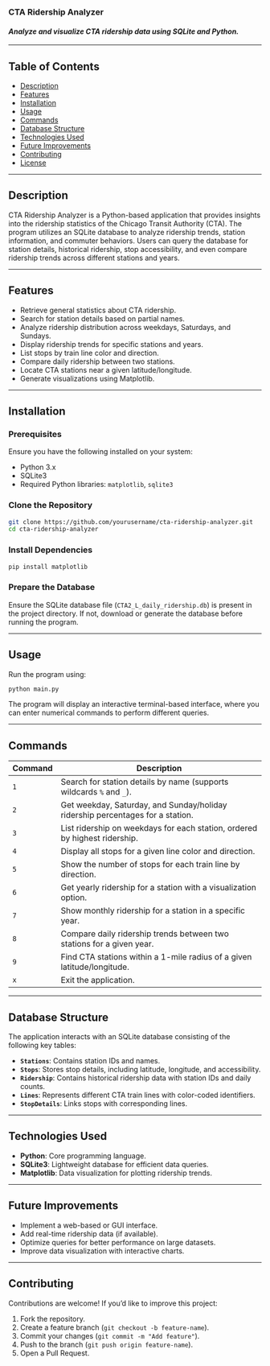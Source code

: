 ### **CTA Ridership Analyzer**
#### *Analyze and visualize CTA ridership data using SQLite and Python.*

---

## **Table of Contents**
- [Description](#description)
- [Features](#features)
- [Installation](#installation)
- [Usage](#usage)
- [Commands](#commands)
- [Database Structure](#database-structure)
- [Technologies Used](#technologies-used)
- [Future Improvements](#future-improvements)
- [Contributing](#contributing)
- [License](#license)

---

## **Description**
CTA Ridership Analyzer is a Python-based application that provides insights into the ridership statistics of the Chicago Transit Authority (CTA). The program utilizes an SQLite database to analyze ridership trends, station information, and commuter behaviors. Users can query the database for station details, historical ridership, stop accessibility, and even compare ridership trends across different stations and years.

---

## **Features**
- Retrieve general statistics about CTA ridership.
- Search for station details based on partial names.
- Analyze ridership distribution across weekdays, Saturdays, and Sundays.
- Display ridership trends for specific stations and years.
- List stops by train line color and direction.
- Compare daily ridership between two stations.
- Locate CTA stations near a given latitude/longitude.
- Generate visualizations using Matplotlib.

---

## **Installation**
### **Prerequisites**
Ensure you have the following installed on your system:
- Python 3.x
- SQLite3
- Required Python libraries: `matplotlib`, `sqlite3`

### **Clone the Repository**
```bash
git clone https://github.com/yourusername/cta-ridership-analyzer.git
cd cta-ridership-analyzer
```

### **Install Dependencies**
```bash
pip install matplotlib
```

### **Prepare the Database**
Ensure the SQLite database file (`CTA2_L_daily_ridership.db`) is present in the project directory. If not, download or generate the database before running the program.

---

## **Usage**
Run the program using:
```bash
python main.py
```
The program will display an interactive terminal-based interface, where you can enter numerical commands to perform different queries.

---

## **Commands**
| Command | Description |
|---------|------------|
| `1` | Search for station details by name (supports wildcards `%` and `_`). |
| `2` | Get weekday, Saturday, and Sunday/holiday ridership percentages for a station. |
| `3` | List ridership on weekdays for each station, ordered by highest ridership. |
| `4` | Display all stops for a given line color and direction. |
| `5` | Show the number of stops for each train line by direction. |
| `6` | Get yearly ridership for a station with a visualization option. |
| `7` | Show monthly ridership for a station in a specific year. |
| `8` | Compare daily ridership trends between two stations for a given year. |
| `9` | Find CTA stations within a 1-mile radius of a given latitude/longitude. |
| `x` | Exit the application. |

---

## **Database Structure**
The application interacts with an SQLite database consisting of the following key tables:

- **`Stations`**: Contains station IDs and names.
- **`Stops`**: Stores stop details, including latitude, longitude, and accessibility.
- **`Ridership`**: Contains historical ridership data with station IDs and daily counts.
- **`Lines`**: Represents different CTA train lines with color-coded identifiers.
- **`StopDetails`**: Links stops with corresponding lines.

---

## **Technologies Used**
- **Python**: Core programming language.
- **SQLite3**: Lightweight database for efficient data queries.
- **Matplotlib**: Data visualization for plotting ridership trends.

---

## **Future Improvements**
- Implement a web-based or GUI interface.
- Add real-time ridership data (if available).
- Optimize queries for better performance on large datasets.
- Improve data visualization with interactive charts.

---

## **Contributing**
Contributions are welcome! If you’d like to improve this project:
1. Fork the repository.
2. Create a feature branch (`git checkout -b feature-name`).
3. Commit your changes (`git commit -m "Add feature"`).
4. Push to the branch (`git push origin feature-name`).
5. Open a Pull Request.


